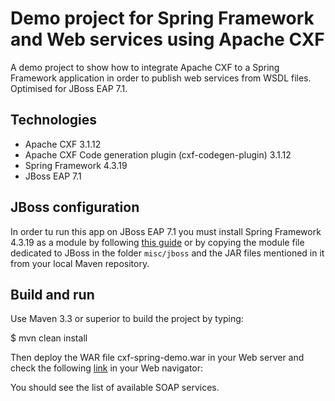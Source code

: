 # Demo project for Spring Framework and Web services using Apache CXF

A demo project to show how to integrate Apache CXF to a Spring Framework application in order to publish web services
from WSDL files. Optimised for JBoss EAP 7.1.

## Technologies

- Apache CXF 3.1.12
- Apache CXF Code generation plugin (cxf-codegen-plugin) 3.1.12
- Spring Framework 4.3.19
- JBoss EAP 7.1

## JBoss configuration

In order tu run this app on JBoss EAP 7.1 you must install Spring Framework 4.3.19 as a module by following [this guide](https://access.redhat.com/solutions/168093)
or by copying the module file dedicated to JBoss in the folder <code>misc/jboss</code> and the JAR files mentioned in it
from your local Maven repository.

## Build and run

Use Maven 3.3 or superior to build the project by typing:

$ mvn clean install

Then deploy the WAR file cxf-spring-demo.war in your Web server and check the following [link](http://localhost:8080/services/) in your Web navigator:

You should see the list of available SOAP services.

